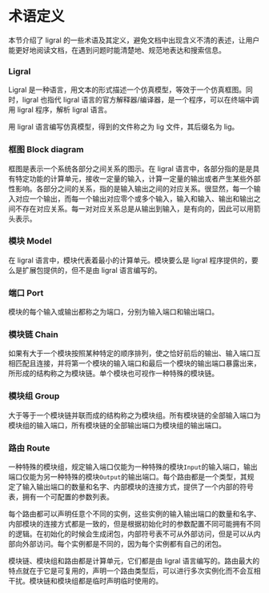 # 术语定义

本节介绍了 ligral 的一些术语及其定义，避免文档中出现含义不清的表述，让用户能更好地阅读文档，在遇到问题时能清楚地、规范地表达和搜索信息。

### Ligral

Ligral 是一种语言，用文本的形式描述一个仿真模型，等效于一个仿真框图。同时，ligral 也指代 ligral 语言的官方解释器/编译器，是一个程序，可以在终端中调用 ligral 程序，解析 ligral 语言。

用 ligral 语言编写仿真模型，得到的文件称之为 lig 文件，其后缀名为 lig。

### 框图 Block diagram

框图是表示一个系统各部分之间关系的图示。在 ligral 语言中，各部分指的是是具有特定功能的计算单元，接收一定量的输入，计算一定量的输出或者产生某些外部性影响。各部分之间的关系，指的是输入输出之间的对应关系。很显然，每一个输入对应一个输出，而每一个输出对应零个或多个输入，输入和输入、输出和输出之间不存在对应关系。每一对对应关系总是从输出到输入，是有向的，因此可以用箭头表示。

### 模块 Model

在 ligral 语言中，模块代表着最小的计算单元。模块要么是 ligral 程序提供的，要么是扩展包提供的，但不是由 ligral 语言编写的。

### 端口 Port

模块的每个输入或输出都称之为端口，分别为输入端口和输出端口。

### 模块链 Chain

如果有大于一个模块按照某种特定的顺序排列，使之恰好前后的输出、输入端口互相匹配且连接，并将第一个模块的输入端口和最后一个模块的输出端口暴露出来，所形成的结构称之为模块链。单个模块也可视作一种特殊的模块链。

### 模块组 Group

大于等于一个模块链并联而成的结构称之为模块组。所有模块链的全部输入端口为模块组的输入端口，所有模块链的全部输出端口为模块组的输出端口。

### 路由 Route

一种特殊的模块组，规定输入端口仅能为一种特殊的模块`Input`的输入端口，输出端口仅能为另一种特殊的模块`Output`的输出端口。每个路由都是一个类型，其规定了输入输出端口的数量和名字、内部模块的连接方式，提供了一个内部的符号表，拥有一个可配置的参数列表。

每个路由都可以声明任意个不同的实例，这些实例的输入输出端口的数量和名字、内部模块的连接方式都是一致的，但是根据初始化时的参数配置不同可能拥有不同的逻辑。在初始化的时候会生成闭包，内部符号表不可从外部访问，但是可以从内部向外部访问。每个实例都是不同的，因为每个实例都有自己的闭包。

模块链、模块组和路由都是计算单元，它们都是由 ligral 语言编写的。路由最大的特点就在于它是可复用的，声明一个路由类型后，可以进行多次实例化而不会互相干扰。模块链和模块组都是临时声明临时使用的。